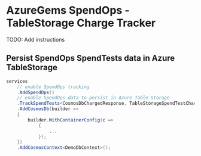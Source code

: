 # AzureGems SpendOps - TableStorage Charge Tracker
TODO: Add instructions

## Persist SpendOps SpendTests data in Azure TableStorage

```csharp
services    
    // enable SpendOps tracking
    .AddSpendOps()
    // enable SpendOps data to persist in Azure Table Storage
    .TrackSpendTests<CosmosDbChargedResponse, TableStorageSpendTestChargeTracker>()
    .AddCosmosDb(builder =>
    {
        builder.WithContainerConfig(c =>
            {
                ...
            });
    })
    .AddCosmosContext<DemoDbContext>();
```
